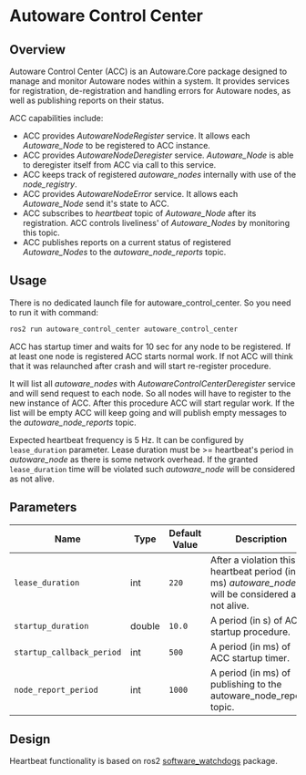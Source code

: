 # Autoware Control Center

## Overview

Autoware Control Center (ACC) is an Autoware.Core package designed to manage and monitor Autoware nodes within a system. It provides services for registration, de-registration and handling errors for Autoware nodes, as well as publishing reports on their status.

ACC capabilities include:

- ACC provides _AutowareNodeRegister_ service. It allows each _Autoware_Node_ to be registered to ACC instance.
- ACC provides _AutowareNodeDeregister_ service. _Autoware_Node_ is able to deregister itself from ACC via call to this service.
- ACC keeps track of registered _autoware_nodes_ internally with use of the _node_registry_.
- ACC provides _AutowareNodeError_ service. It allows each _Autoware_Node_ send it's state to ACC.
- ACC subscribes to _heartbeat_ topic of _Autoware_Node_ after its registration. ACC controls liveliness' of _Autoware_Nodes_ by monitoring this topic.
- ACC publishes reports on a current status of registered _Autoware_Nodes_ to the _autoware_node_reports_ topic.

## Usage

There is no dedicated launch file for autoware_control_center. So you need to run it with command:

```bash
ros2 run autoware_control_center autoware_control_center
```

ACC has startup timer and waits for 10 sec for any node to be registered. If at least one node is registered ACC starts normal work. If not ACC will think that it was relaunched after crash and will start re-register procedure.

It will list all _autoware_nodes_ with _AutowareControlCenterDeregister_ service and will send request to each node. So all nodes will have to register to the new instance of ACC. After this procedure ACC will start regular work. If the list will be empty ACC will keep going and will publish empty messages to the _autoware_node_reports_ topic.

Expected heartbeat frequency is 5 Hz. It can be configured by `lease_duration` parameter. Lease duration must be >= heartbeat's period in _autoware_node_ as there is some network overhead. If the granted `lease_duration` time will be violated such _autoware_node_ will be considered as not alive.

## Parameters

| Name                      | Type   | Default Value | Description                                                                                      |
| ------------------------- | ------ | ------------- | ------------------------------------------------------------------------------------------------ |
| `lease_duration`          | int    | `220`         | After a violation this heartbeat period (in ms) _autoware_node_ will be considered as not alive. |
| `startup_duration`        | double | `10.0`        | A period (in s) of ACC startup procedure.                                                        |
| `startup_callback_period` | int    | `500`         | A period (in ms) of ACC startup timer.                                                           |
| `node_report_period`      | int    | `1000`        | A period (in ms) of publishing to the autoware_node_reports topic.                               |

## Design

Heartbeat functionality is based on ros2 [software_watchdogs](https://github.com/ros-safety/software_watchdogs) package.
